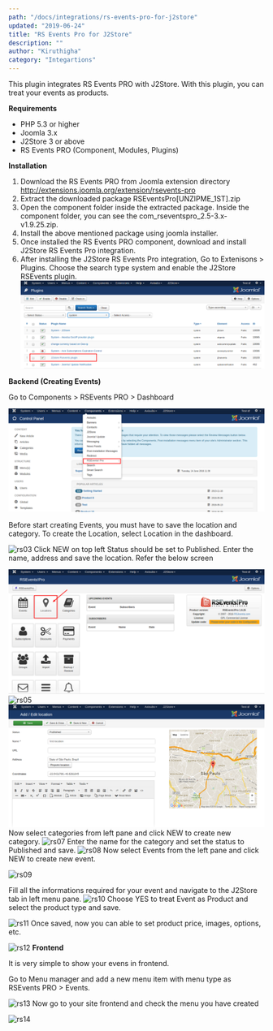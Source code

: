 ```yaml
---
path: "/docs/integrations/rs-events-pro-for-j2store"
updated: "2019-06-24"
title: "RS Events Pro for J2Store"
description: ""
author: "Kiruthigha"
category: "Integartions"
---
```


This plugin integrates RS Events PRO with J2Store. With this plugin, you can treat your events as products.

**Requirements**

* PHP 5.3 or higher
* Joomla 3.x
* J2Store 3 or above
* RS Events PRO (Component, Modules, Plugins)

**Installation**

1. Download the RS Events PRO from Joomla extension directory http://extensions.joomla.org/extension/rsevents-pro
2. Extract the downloaded package RSEventsPro[UNZIPME_1ST].zip
3. Open the component folder inside the extracted package. Inside the component folder, you can see the com_rseventspro_2.5-3.x-v1.9.25.zip.
4. Install the above mentioned package using joomla installer.
5. Once installed the RS Events PRO component, download and install J2Store RS Events Pro integration.
6. After installing the J2Store RS Events Pro integration, Go to Extenisons > Plugins. Choose the search type system and enable the J2Store RSEvents plugin.
![rs1](https://raw.githubusercontent.com/j2store/doc-images/master/integrations/RSevents/rs_01.png)

**Backend (Creating Events)**

Go to Components > RSEvents PRO > Dashboard

![RS02](https://raw.githubusercontent.com/j2store/doc-images/master/integrations/RSevents/rs_02.png)

Before start creating Events, you must have to save the location and category.
To create the Location, select Location in the dashboard.


![rs03](/home/flycart/Desktop/j2dc/content/images/integrations/RSevents/rs_03.png)
Click NEW on top left
Status should be set to Published. Enter the name, address and save the location. Refer the below screen


![rs04](https://raw.githubusercontent.com/j2store/doc-images/master/integrations/RSevents/rs_04.png)
![rs05](/home/flycart/Desktop/j2dc/content/images/integrations/RSevents/rs_05.png)
![rs06](https://raw.githubusercontent.com/j2store/doc-images/master/integrations/RSevents/rs_06.png)
Now select categories from left pane and click NEW to create new category.
![rs07](/home/flycart/Desktop/j2dc/content/images/integrations/RSevents/rs_07.png)
Enter the name for the category and set the status to Published and save.
![rs08](/home/flycart/Desktop/j2dc/content/images/integrations/RSevents/rs_08.png)
Now select Events from the left pane and click NEW to create new event.

![rs09](/home/flycart/Desktop/j2dc/content/images/integrations/RSevents/rs_09.png)

Fill all the informations required for your event and navigate to the J2Store tab in left menu pane.
![rs10](/home/flycart/Desktop/j2dc/content/images/integrations/RSevents/rs_10.png)
Choose YES to treat Event as Product and select the product type and save.


![rs11](/home/flycart/Desktop/j2dc/content/images/integrations/RSevents/rs_11.png)
Once saved, now you can able to set product price, images, options, etc.

![rs12](/home/flycart/Desktop/j2dc/content/images/integrations/RSevents/rs_12.png)
**Frontend**

It is very simple to show your evens in frontend.

Go to Menu manager and add a new menu item with menu type as RSEvents PRO > Events.

![rs13](/home/flycart/Desktop/j2dc/content/images/integrations/RSevents/rs_13.png)
Now go to your site frontend and check the menu you have created

![rs14](/home/flycart/Desktop/j2dc/content/images/integrations/RSevents/rs_14.png)
